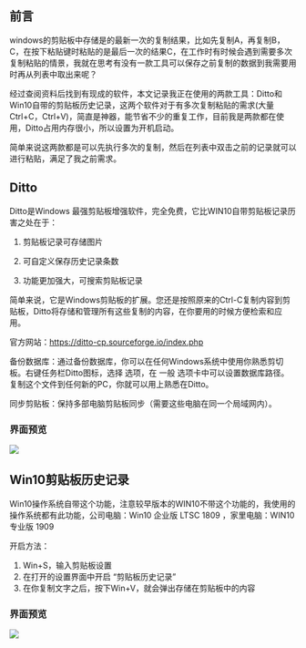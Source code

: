## 前言

windows的剪贴板中存储是的最新一次的复制结果，比如先复制A，再复制B，C，在按下粘贴键时粘贴的是最后一次的结果C，在工作时有时候会遇到需要多次复制粘贴的情景，我就在思考有没有一款工具可以保存之前复制的数据到我需要用时再从列表中取出来呢？

经过查阅资料后找到有现成的软件，本文记录我正在使用的两款工具：Ditto和Win10自带的剪贴板历史记录，这两个软件对于有多次复制粘贴的需求(大量Ctrl+C，Ctrl+V)，简直是神器，能节省不少的重复工作，目前我是两款都在使用，Ditto占用内存很小，所以设置为开机启动。

简单来说这两款都是可以先执行多次的复制，然后在列表中双击之前的记录就可以进行粘贴，满足了我之前需求。


## Ditto

Ditto是Windows 最强剪贴板增强软件，完全免费，它比WIN10自带剪贴板记录历害之处在于：

1. 剪贴板记录可存储图片

2. 可自定义保存历史记录条数

3. 功能更加强大，可搜索剪贴板记录

简单来说，它是Windows剪贴板的扩展。您还是按照原来的Ctrl-C复制内容到剪贴板，Ditto将存储和管理所有这些复制的内容，在你要用的时候方便检索和应用。

官方网站：https://ditto-cp.sourceforge.io/index.php

备份数据库：通过备份数据库，你可以在任何Windows系统中使用你熟悉剪切板。右键任务栏Ditto图标，选择 选项，在 一般 选项卡中可以设置数据库路径。复制这个文件到任何新的PC，你就可以用上熟悉在Ditto。

同步剪贴板：保持多部电脑剪贴板同步（需要这些电脑在同一个局域网内）。

### 界面预览
![](https://img2020.cnblogs.com/blog/363476/202008/363476-20200823155454089-568366011.png)

      
## Win10剪贴板历史记录

Win10操作系统自带这个功能，注意较早版本的WIN10不带这个功能的，我使用的操作系统都有此功能，公司电脑：Win10 企业版 LTSC 1809 ，家里电脑：WIN10 专业版 1909

开启方法：

1. Win+S，输入剪贴板设置
2. 在打开的设置界面中开启 “剪贴板历史记录”
3. 在你复制文字之后，按下Win+V，就会弹出存储在剪贴板中的内容



### 界面预览

![](https://img2020.cnblogs.com/blog/363476/202008/363476-20200823154105319-1615245899.png)
